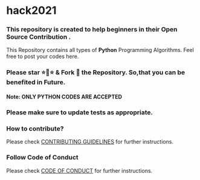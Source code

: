 # hack2021
### This repository is created to help beginners in their Open Source Contribution .

This Repository contains all types of **Python** Programming Algorithms.
Feel free to post your codes here.
### Please star ⭐🌟⭐ & Fork 🍴 the Repository. So,that you can be benefited in Future. 
#### Note: ONLY PYTHON CODES ARE ACCEPTED
### Please make sure to update tests as appropriate.

### How to contribute?
Please check [CONTRIBUTING GUIDELINES](contributors.md) for further instructions.

### Follow Code of Conduct
Please check [CODE OF CONDUCT](code-of-conduct.md) for further instructions.
